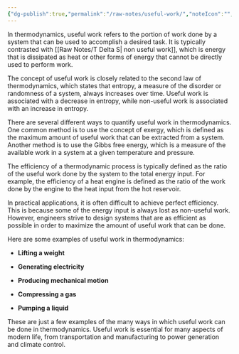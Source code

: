 ```yaml
---
{"dg-publish":true,"permalink":"/raw-notes/useful-work/","noteIcon":"","created":"2023-11-22T12:56:46.957+05:30","updated":"2023-11-22T12:57:59.137+05:30"}
---
```


In thermodynamics, useful work refers to the portion of work done by a system that can be used to accomplish a desired task. It is typically contrasted with [[Raw Notes/T Delta S\| non useful work]], which is energy that is dissipated as heat or other forms of energy that cannot be directly used to perform work.

The concept of useful work is closely related to the second law of thermodynamics, which states that entropy, a measure of the disorder or randomness of a system, always increases over time. Useful work is associated with a decrease in entropy, while non-useful work is associated with an increase in entropy.

There are several different ways to quantify useful work in thermodynamics. One common method is to use the concept of exergy, which is defined as the maximum amount of useful work that can be extracted from a system. Another method is to use the Gibbs free energy, which is a measure of the available work in a system at a given temperature and pressure.

The efficiency of a thermodynamic process is typically defined as the ratio of the useful work done by the system to the total energy input. For example, the efficiency of a heat engine is defined as the ratio of the work done by the engine to the heat input from the hot reservoir.

In practical applications, it is often difficult to achieve perfect efficiency. This is because some of the energy input is always lost as non-useful work. However, engineers strive to design systems that are as efficient as possible in order to maximize the amount of useful work that can be done.

Here are some examples of useful work in thermodynamics:

* **Lifting a weight**

* **Generating electricity**

* **Producing mechanical motion**

* **Compressing a gas**

* **Pumping a liquid**

These are just a few examples of the many ways in which useful work can be done in thermodynamics. Useful work is essential for many aspects of modern life, from transportation and manufacturing to power generation and climate control.